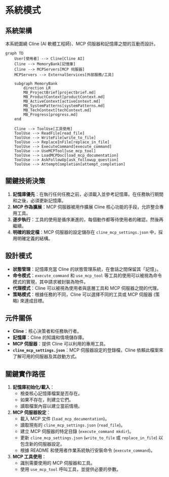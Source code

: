 # 系統模式

## 系統架構

本系統圍繞 Cline (AI 軟體工程師)、MCP 伺服器和記憶庫之間的互動而設計。

```mermaid
graph TD
    User[使用者] --> Cline[Cline AI]
    Cline --> MemoryBank[記憶庫]
    Cline --> MCPServers[MCP 伺服器]
    MCPServers --> ExternalServices[外部服務/工具]

    subgraph MemoryBank
        direction LR
        MB_ProjectBrief[projectbrief.md]
        MB_ProductContext[productContext.md]
        MB_ActiveContext[activeContext.md]
        MB_SystemPatterns[systemPatterns.md]
        MB_TechContext[techContext.md]
        MB_Progress[progress.md]
    end

    Cline --> ToolUse[工具使用]
    ToolUse --> ReadFile[read_file]
    ToolUse --> WriteFile[write_to_file]
    ToolUse --> ReplaceInFile[replace_in_file]
    ToolUse --> ExecuteCommand[execute_command]
    ToolUse --> UseMCPTool[use_mcp_tool]
    ToolUse --> LoadMCPDoc[load_mcp_documentation]
    ToolUse --> AskFollowUp[ask_followup_question]
    ToolUse --> AttemptCompletion[attempt_completion]
```

## 關鍵技術決策

1.  **記憶庫優先**：在執行任何任務之前，必須載入並參考記憶庫。在任務執行期間和之後，必須更新記憶庫。
2.  **MCP 作為擴展**：MCP 伺服器被用作擴展 Cline 核心功能的手段，允許整合專用工具。
3.  **逐步執行**：工具的使用是循序漸進的，每個動作都等待使用者的確認，然後再繼續。
4.  **明確的設定檔**：MCP 伺服器的設定儲存在 `cline_mcp_settings.json` 中，採用明確定義的結構。

## 設計模式

-   **狀態管理**：記憶庫充當 Cline 的狀態管理系統，在會話之間保留其「記憶」。
-   **命令模式**：`execute_command` 和 `use_mcp_tool` 等工具的使用可以被視為命令模式的實現，其中請求被封裝為物件。
-   **代理模式**：Cline 可以被視為使用者與底層工具和 MCP 伺服器之間的代理。
-   **策略模式**：根據任務的不同，Cline 可以選擇不同的工具或 MCP 伺服器 (策略) 來達成目標。

## 元件關係

-   **Cline**：核心決策者和任務執行者。
-   **記憶庫**：Cline 的知識和情境儲存庫。
-   **MCP 伺服器**：提供 Cline 可以利用的專用工具。
-   **`cline_mcp_settings.json`**：MCP 伺服器設定的登錄檔，Cline 依賴此檔案來了解可用的伺服器及其啟動方式。

## 關鍵實作路徑

1.  **記憶庫初始化/載入**：
    - 檢查核心記憶庫檔案是否存在。
    - 如果不存在，則建立它們。
    - 讀取檔案內容以建立當前情境。
2.  **MCP 伺服器設定**：
    - 載入 MCP 文件 (`load_mcp_documentation`)。
    - 讀取現有的 `cline_mcp_settings.json` (`read_file`)。
    - 建立 MCP 伺服器的特定目錄 (`execute_command mkdir`)。
    - 更新 `cline_mcp_settings.json` (`write_to_file` 或 `replace_in_file`) 以包含新的伺服器設定。
    - 根據 README 和使用者作業系統執行安裝命令 (`execute_command`)。
3.  **MCP 工具使用**：
    - 識別需要使用的 MCP 伺服器和工具。
    - 使用 `use_mcp_tool` 呼叫工具，並提供必要的參數。
